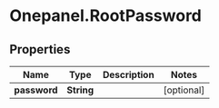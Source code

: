 # Onepanel.RootPassword

## Properties
Name | Type | Description | Notes
------------ | ------------- | ------------- | -------------
**password** | **String** |  | [optional] 


